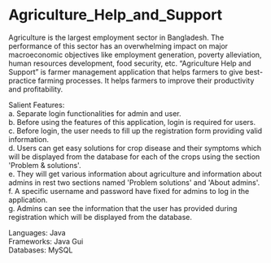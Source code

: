 # Agriculture_Help_and_Support
<p align=”justify”>Agriculture is the largest employment sector in Bangladesh. The performance of this sector has an overwhelming impact on major macroeconomic objectives like employment generation, poverty alleviation, human resources development, food security, etc. “Agriculture Help and Support” is farmer management application that helps farmers to give best-practice farming processes. It helps farmers to improve their productivity and profitability.

Salient Features:<br>
a. Separate login functionalities for admin and user.<br>
b. Before using the features of this application, login is required for users.<br>
c. Before login, the user needs to fill up the registration form providing valid information.<br>
d. Users can get easy solutions for crop disease and their symptoms which will be displayed from the database for each of the crops using the section 'Problem & solutions'.<br>
e. They will get various information about agriculture and information about admins in rest two sections named 'Problem solutions' and 'About admins'.<br>
f. A specific username and password have fixed for admins to log in the application.<br>
g. Admins can see the information that the user has provided during registration which will be displayed from the database.

Languages: Java<br>
Frameworks: Java Gui<br>
Databases: MySQL
